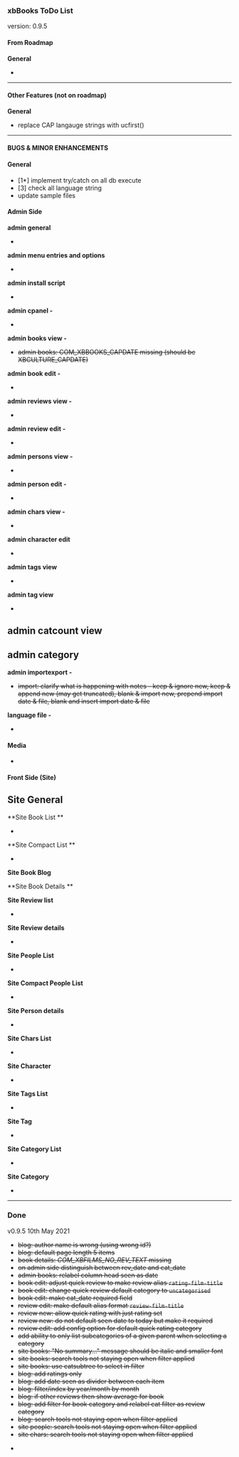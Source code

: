 ###  xbBooks ToDo List

version: 0.9.5




#### From Roadmap

**General**

- 


-------------------------------------

#### Other Features (not on roadmap)

**General**

 - replace CAP langauge strings with ucfirst()


-----------------------------------------------

#### BUGS & MINOR ENHANCEMENTS

#### General

- [1*] implement try/catch on all db execute
- [3] check all language string
- update sample files 

#### Admin Side

**admin general**

- 

**admin menu entries and options**

- 

**admin install script**

- 

**admin cpanel -**

- 

**admin books view -** 

- ​~~admin books: COM_XBBOOKS_CAPDATE missing (should be XBCULTURE_CAPDATE)~~

**admin book edit -** 

- ​		

**admin reviews view -** 

- ​		

**admin review edit -** 

- ​		

**admin persons view -** 

- ​		

**admin person edit -** 

- ​		

**admin chars view -** 

- ​		

**admin character edit**

- ​		

**admin tags view**

- ​		

**admin tag view**

- 

**admin catcount view**
- 

**admin category**
- 

**admin importexport -**

- ​~~import: clarify what is happening with notes - keep & ignore new, keep & append new (may get truncated), blank & import new, prepend import date & file, blank and insert import date & file~~

**language file -** 

- ​		



#### Media

- ​		


#### Front Side (Site)

**Site General**
- 

**Site Book List **

- ​		

**Site Compact List **

- ​		

**Site Book Blog**


**Site Book Details ** 


**Site Review list**

- ​		

**Site Review details**

- ​		

**Site People List**

- ​		

**Site Compact People List**

- ​		

**Site Person details**

- ​		

**Site Chars List**

- ​		

**Site Character**

- ​		

**Site Tags List**

- ​		

**Site Tag**

- ​		

**Site Category List**

- ​		

**Site Category**

- ​		



------


### Done


v0.9.5 10th May 2021

- ~~blog: author name is wrong (using wrong id?)~~
- ~~blog: default page length 5 items~~
- ~~book details: *COM_XBFILMS_NO_REV_TEXT* missing~~
- ~~on admin side distinguish between rev_date and cat_date~~
- ~~admin books: relabel column head seen as date~~
- ~~book edit: adjust quick review to make review alias `rating-film-title`~~
- ~~book edit: change quick review default category to `uncategorised`~~
- ~~book edit: make cat_date required field~~
- ~~review edit: make default alias format `review-film-title`~~
- ~~review new: allow quick rating with just rating set~~
- ~~review new: do not default seen date to today but make it required~~
- ~~review edit: add config option for default quick rating category~~
- ~~add ability to only list subcategories of a given parent when selecting a category~~ 
- ~~site books: "No summary..." message should be italic and smaller font~~
- ~~site books: search tools not staying open when filter applied~~
- ~~site books: use catsubtree to select in filter~~
- ~~blog: add ratings only~~
- ~~blog: add date seen as divider between each item~~ 
- ~~blog: filter/index by year/month by month~~
- ~~blog: if other reviews then show average for book~~
- ~~blog: add filter for book category and relabel cat filter as review category~~
- ~~blog: search tools not staying open when filter applied~~
- ​~~site people: search tools not staying open when filter applied~~
- ~~site chars: search tools not staying open when filter applied~~



* 